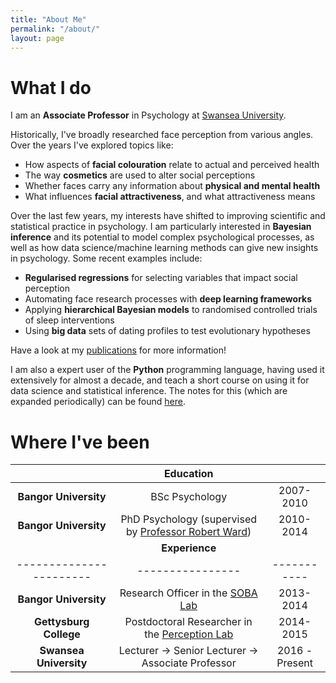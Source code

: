 ```yaml
---
title: "About Me"
permalink: "/about/"
layout: page
---
```


# What I do
I am an **Associate Professor** in Psychology at [Swansea University](https://www.swansea.ac.uk/staff/alex.l.jones).

Historically, I've broadly researched face perception from various angles. Over the years I've explored topics like:

- How aspects of **facial colouration** relate to actual and perceived health
- The way **cosmetics** are used to alter social perceptions
- Whether faces carry any information about **physical and mental health**
- What influences **facial attractiveness**, and what attractiveness means

Over the last few years, my interests have shifted to improving scientific and statistical practice in psychology. I am particularly interested in **Bayesian inference** and its potential to model complex psychological processes, as well as how data science/machine learning methods can give new insights in psychology. Some recent examples include:

- **Regularised regressions** for selecting variables that impact social perception
- Automating face research processes with **deep learning frameworks**
- Applying **hierarchical Bayesian models** to randomised controlled trials of sleep interventions
- Using **big data** sets of dating profiles to test evolutionary hypotheses

Have a look at my [publications](https://alexjonesphd.github.io/pubs) for more information!

I am also a expert user of the **Python** programming language, having used it extensively for almost a decade, and teach a short course on using it for data science and statistical inference. The notes for this (which are expanded periodically) can be found [here](https://alexjonesphd.github.io/python_data_analysis/intro.html).

# Where I've been

|                         | **Education**|                |
|:-----------------------:|:---------------:|:-----------:|
| **Bangor University** | BSc Psychology | 2007-2010 |
| **Bangor University** | PhD Psychology (supervised by [Professor Robert Ward](https://www.bangor.ac.uk/staff/human-behavioural-sciences/rob-ward-007470/en#publications)) | 2010-2014 |
|                       | **Experience** |
|-----------------------|----------------|-----------|
| **Bangor University** | Research Officer in the [SOBA Lab](https://www.soba-lab.com) | 2013-2014 |
| **Gettysburg College**| Postdoctoral Researcher in the [Perception Lab](http://www.richard-russell.net) | 2014-2015 |
| **Swansea University**| Lecturer -> Senior Lecturer -> Associate Professor | 2016 - Present |



